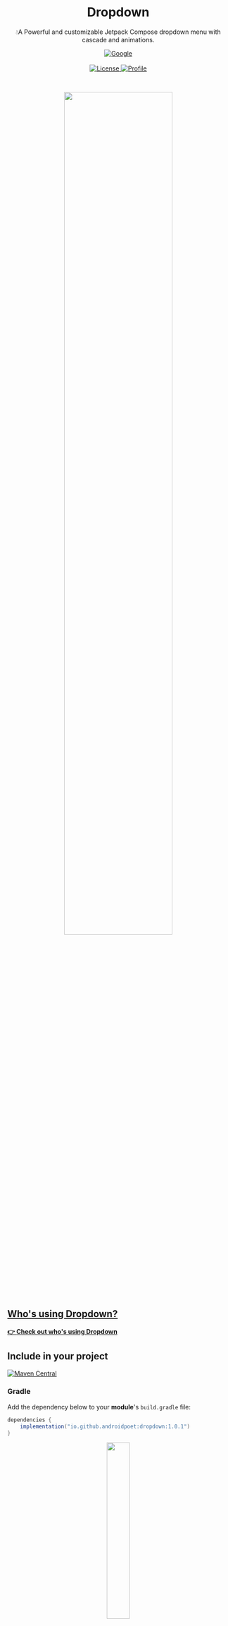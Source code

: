 <h1 align="center">Dropdown </h1>

<p align="center">
	💧A Powerful and customizable Jetpack Compose dropdown menu with cascade and animations.

</p>




<p align="center">
  <a href="https://devlibrary.withgoogle.com/authors/AndroidPoet"><img alt="Google" src="https://user-images.githubusercontent.com/13647384/162663007-d911f6ce-ac1b-4754-a63b-eadbef38087f.svg"/></a>
<br>
	<br>
  <a href="https://opensource.org/licenses/Apache-2.0"><img alt="License" src="https://img.shields.io/badge/License-Apache%202.0-blue.svg"/>
  <a href="https://github.com/AndroidPoet"><img alt="Profile" src="https://user-images.githubusercontent.com/13647384/162662962-82e3c1eb-baf8-4e21-ad26-d4c4e3c31e44.svg"/>


</p> <br>





<p align="center">
	<img src="https://user-images.githubusercontent.com/13647384/166132988-da60fd52-7b1d-48c4-b944-e6c20a8cb619.png"  width="70%"/>

</p> 

## Who's using Dropdown?
**👉 [Check out who's using Dropdown](/usecases.md)**

## Include in your project
[![Maven Central](https://img.shields.io/maven-central/v/io.github.androidpoet/dropdown.svg?label=Maven%20Central)](https://search.maven.org/artifact/io.github.androidpoet/dropdown)

### Gradle
Add the dependency below to your **module**'s `build.gradle` file:

```gradle
dependencies {
    implementation("io.github.androidpoet:dropdown:1.0.1")
}
```

<p align="center">
<img src="https://user-images.githubusercontent.com/13647384/165891266-fd51e64d-d871-4438-acb7-4a2ec43d3efd.gif" width="32%"/>

</p>	  




### Create Menu Builder
Create an instance of the `Menu Builder`.
```kotlin  
	    
fun getMenu(): MenuItem<String> {
  val menu = dropDownMenu<String> {
    item("about", "About") {
      icon(Icons.TwoTone.Language)
    }
    item("copy", "Copy") {
      icon(Icons.TwoTone.FileCopy)
    }
    item("share", "Share") {
      icon(Icons.TwoTone.Share)
      item("to_clipboard", "To clipboard") {
        item("pdf", "PDF")
        item("epub", "EPUB")
        item("web_page", "Web page")
        item("microsoft_word", "Microsoft word")
      }
      item("as_a_file", "As a file") {
        item("pdf", "PDF")
        item("epub", "EPUB")
        item("web_page", "Web page")
        item("microsoft_word", "Microsoft word")
      }
    }
    item("remove", "Remove") {
      icon(Icons.TwoTone.DeleteSweep)
      item("yep", "Yep") {
        icon(Icons.TwoTone.Done)
      }
      item("go_back", "Go back") {
        icon(Icons.TwoTone.Close)
      }
    }
  }
  return menu
}
	  
	  
```
### Create Dropdown menu
Create an instance of the `Dropdown menu`.

```kotlin  	  
@ExperimentalAnimationApi
@Composable
fun Menu(isOpen: Boolean = false, setIsOpen: (Boolean) -> Unit, itemSelected: (String) -> Unit) {
  val menu = getMenu()
  Dropdown(

    isOpen = isOpen,
    menu = menu,
    colors = dropDownMenuColors(Teal200, White),
    onItemSelected = itemSelected,
    onDismiss = { setIsOpen(false) },
    offset = DpOffset(8.dp, 0.dp),
    enter = EnterAnimation.ElevationScale,
    exit = ExitAnimation.ElevationScale,
    easing = Easing.FastOutSlowInEasing,
    enterDuration = 400,
    exitDuration = 400

  )
}	  

  
```



## Supported Animations


## Enter Animations

```kotlin
 EnterAnimation.FadeIn
 EnterAnimation.SharedAxisXForward
 EnterAnimation.SharedAxisYForward
 EnterAnimation.SharedAxisZForward
 EnterAnimation.ElevationScale
 EnterAnimation.SlideIn
 EnterAnimation.SlideInHorizontally
 EnterAnimation.SlideInVertically
 EnterAnimation.ScaleIn
 EnterAnimation.ExpandIn
 EnterAnimation.ExpandHorizontally
 EnterAnimation.ExpandVertically
```



## Exit Animations

```kotlin
 ExitAnimation.FadeOut
 ExitAnimation.SharedAxisXBackward
 ExitAnimation.SharedAxisYBackward
 ExitAnimation.SharedAxisZBackward
 ExitAnimation.ElevationScale
 ExitAnimation.SlideOut
 ExitAnimation.SlideOutHorizontally
 ExitAnimation.SlideOutVertically
 ExitAnimation.ScaleOut
 ExitAnimation.ShrinkOut
 ExitAnimation.ShrinkHorizontally
 ExitAnimation.ShrinkVertically
```


## Easing

```kotlin
 Easing.FastOutSlowInEasing
Easing.LinearOutSlowInEasing
Easing.FastOutLinearInEasing
Easing.LinearEasing
```


Fade  | SharedAxisX | SharedAxisY | SharedAxisZ |
| :---------------: | :---------------: | :---------------: | :---------------: |
| <img src="https://user-images.githubusercontent.com/13647384/165891972-ec0a4239-8998-4052-9338-1daa67fc0dce.gif" align="center" width="100%"/> | <img src="https://user-images.githubusercontent.com/13647384/165891266-fd51e64d-d871-4438-acb7-4a2ec43d3efd.gif" align="center" width="90%"/> | <img src="https://user-images.githubusercontent.com/13647384/165892730-2e2a4c81-6196-47d0-8e12-02668ccd9d9c.gif" align="center" width="90%"/> | <img src="https://user-images.githubusercontent.com/13647384/165893392-65c7a7a9-d7b6-47bb-8141-5a49aa26958b.gif" align="center" width="90%"/> |



ElevationScale  | SlideIn(SlideOut) | SlideHorizontally | SlideVertically |
| :---------------: | :---------------: | :---------------: | :---------------: |
| <img src="https://user-images.githubusercontent.com/13647384/165893392-65c7a7a9-d7b6-47bb-8141-5a49aa26958b.gif" align="center" width="100%"/> | <img src="https://user-images.githubusercontent.com/13647384/165894211-ff05c4c3-4e1d-47bb-8aac-b7272ccc2750.gif" align="center" width="100%"/> | <img src="https://user-images.githubusercontent.com/13647384/165894765-2d0821bf-dabe-4f11-848f-f09180d4f0df.gif" align="center" width="100%"/> | <img src="https://user-images.githubusercontent.com/13647384/165895557-231b55dc-1684-4b5f-b948-a640779f0eca.gif" align="center" width="100%"/> |

Scale| Expand | Expand Horizontally | Expand Vertically |
| :---------------: | :---------------: | :---------------: | :---------------: |
| <img src="https://user-images.githubusercontent.com/13647384/165896166-7d62bb01-2701-4c24-a8b0-9244409f30ec.gif" align="center" width="100%"/> | <img src="https://user-images.githubusercontent.com/13647384/165896619-d8aef09a-deea-4e75-926b-446caa3ad677.gif" align="center" width="100%"/> | <img src="https://user-images.githubusercontent.com/13647384/165897083-cc5789aa-c086-40c4-903f-6188099fdae8.gif" align="center" width="100%"/> | <img src="https://user-images.githubusercontent.com/13647384/165897576-304d84ea-bb2d-4fea-a110-e4ac77eccac2.gif" align="center" width="100%"/> |



[Demo with Snackbar](https://github.com/AndroidPoet/Dropdown/blob/master/app/src/main/java/com/androidpoet/cascademenucompose/MainActivity.kt)

## Inspiration
This library was heavily inspired  by [ComposeCookBook](https://github.com/Gurupreet/ComposeCookBook).<br>

> A Collection on all Jetpack compose UI elements, Layouts, Widgets and Demo screens to see it's potential.




<a href="https://www.flaticon.com/free-icons/list" title="list icons">List icons created by Freepik - Flaticon</a>




## Find this repository useful? :heart:
Support it by joining __[stargazers](https://github.com/AndroidPoet/Dropdown/stargazers)__ for this repository. :star: <br>
Also, __[follow me](https://github.com/AndroidPoet)__ on GitHub for cool projects! 🤩





# License
```xml
Copyright 2022 AndroidPoet (Ranbir Singh)

Licensed under the Apache License, Version 2.0 (the "License");
you may not use this file except in compliance with the License.
You may obtain a copy of the License at

http://www.apache.org/licenses/LICENSE-2.0

Unless required by applicable law or agreed to in writing, software
distributed under the License is distributed on an "AS IS" BASIS,
WITHOUT WARRANTIES OR CONDITIONS OF ANY KIND, either express or implied.
See the License for the specific language governing permissions and
limitations under the License.
```
